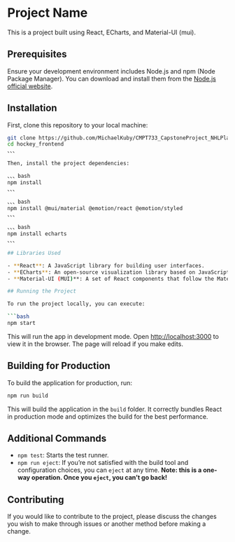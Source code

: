 # Project Name

This is a project built using React, ECharts, and Material-UI (mui).

## Prerequisites

Ensure your development environment includes Node.js and npm (Node Package Manager). You can download and install them from the [Node.js official website](https://nodejs.org/).

## Installation

First, clone this repository to your local machine:

```bash
git clone https://github.com/MichaelKuby/CMPT733_CapstoneProject_NHLPlayerValue/
cd hockey_frontend
、、、

Then, install the project dependencies:

、、、bash
npm install
、、、

、、、bash
npm install @mui/material @emotion/react @emotion/styled
、、、

、、、bash
npm install echarts
、、、

## Libraries Used

- **React**: A JavaScript library for building user interfaces.
- **ECharts**: An open-source visualization library based on JavaScript, used to produce various types of charts.
- **Material-UI (MUI)**: A set of React components that follow the Material Design guidelines.

## Running the Project

To run the project locally, you can execute:

```bash
npm start
```

This will run the app in development mode. Open [http://localhost:3000](http://localhost:3000) to view it in the browser. The page will reload if you make edits.

## Building for Production

To build the application for production, run:

```bash
npm run build
```

This will build the application in the `build` folder. It correctly bundles React in production mode and optimizes the build for the best performance.

## Additional Commands

- `npm test`: Starts the test runner.
- `npm run eject`: If you’re not satisfied with the build tool and configuration choices, you can `eject` at any time. **Note: this is a one-way operation. Once you `eject`, you can’t go back!**

## Contributing

If you would like to contribute to the project, please discuss the changes you wish to make through issues or another method before making a change.
